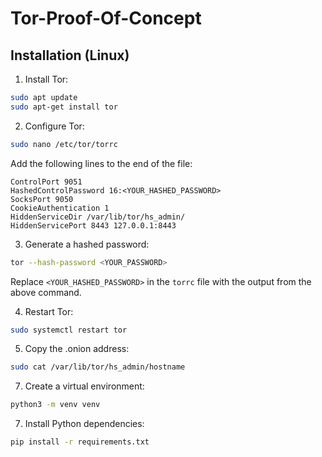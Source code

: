 # Tor-Proof-Of-Concept

## Installation (Linux)

1. Install Tor:
```bash
sudo apt update
sudo apt-get install tor
```

2. Configure Tor:
```bash
sudo nano /etc/tor/torrc
```
Add the following lines to the end of the file:
```
ControlPort 9051
HashedControlPassword 16:<YOUR_HASHED_PASSWORD>
SocksPort 9050
CookieAuthentication 1
HiddenServiceDir /var/lib/tor/hs_admin/
HiddenServicePort 8443 127.0.0.1:8443
```

3. Generate a hashed password:
```bash
tor --hash-password <YOUR_PASSWORD>
```
Replace `<YOUR_HASHED_PASSWORD>` in the `torrc` file with the output from the above command.

4. Restart Tor:
```bash
sudo systemctl restart tor
```

5. Copy the .onion address:
```bash
sudo cat /var/lib/tor/hs_admin/hostname
```

7. Create a virtual environment:
```bash
python3 -m venv venv
```

7. Install Python dependencies:
```bash
pip install -r requirements.txt
```
